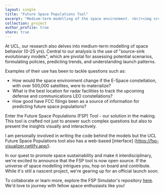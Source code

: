 ```yaml
---
layout: single
title: "Future Space Populations Tool"
excerpt: "Medium-term modelling of the space environment. <br/><img src='/images/object_distribution_fsp_2028.png' width='700'>"
collection: project
author_profile: true
share: true
--- 
```


At UCL, our research also delves into medium-term modelling of space behavior (0-25 yrs). Central to our analysis is the use of "source-sink evolutionary models", which are pivotal for assessing potential scenarios, formulating policies, predicting trends, and understanding launch patterns.

Examples of their use has been to tackle questions such as: 
- How would the space environment change if the E-Space constellation, with over 500,000 satellites, were to materialize? 
- What is the best location for radar facilities to track the upcoming defense and communications LEO constellations?
- How good have FCC filings been as a source of information for predicting future space populations?

Enter the Future Space Populations (FSP) Tool - our solution in the making. This tool is crafted not just to answer such complex questions but also to present the insights visually and interactively.

I am personally involved in writing the code behind the models but the UCL Future Space Populations tool also has a web-based [interface] (https://fsp-visualizer.netlify.app/).

In our quest to promote space sustainability and make it interdisciplinary, we're excited to announce that the FSP tool is now open source. If the universe of space modelling intrigues you, hop on board and contribute. While it's still a nascent project, we're gearing up for an official launch soon.

To collaborate or learn more, explore the FSP Simulator's repository [here](https://github.com/ucl-sgnl/FSPSimulator). We'd love to journey with fellow space enthusiasts like you!